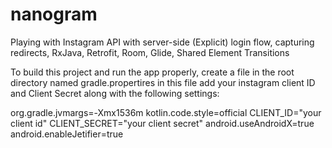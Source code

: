 # nanogram
Playing with Instagram API with server-side (Explicit) login flow, capturing redirects, RxJava, Retrofit, Room, Glide, Shared Element Transitions

To build this project and run the app properly, create a file in the root directory named gradle.propertires
in this file add your instagram client ID and Client Secret along with the following settings:

org.gradle.jvmargs=-Xmx1536m
kotlin.code.style=official
CLIENT_ID="your client id"
CLIENT_SECRET="your client secret"
android.useAndroidX=true
android.enableJetifier=true
